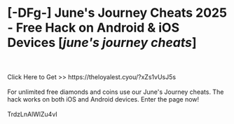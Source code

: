 # [-DFg-] June's Journey Cheats 2025 - Free Hack on Android & iOS Devices [*june's journey cheats*]
<br>
<br>Click Here to Get >> https://theloyalest.cyou/?xZs1vUsJ5s
<br>
<br>For unlimited free diamonds and coins use our June's Journey cheats. The hack works on both iOS and Android devices. Enter the page now!
<br>
<br>TrdzLnAlWlZu4vI

